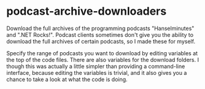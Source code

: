 # podcast-archive-downloaders
Download the full archives of the programming podcasts "Hanselminutes" and ".NET Rocks!". 
Podcast clients sometimes don't give you the ability to download the full archives of certain podcasts, so I made these for
myself.

Specify the range of podcasts you want to download by editing variables at the top of the code files. There are also
variables for the download folders. I though this was actually a little simpler than providing a command-line interface, because
editing the variables is trivial, and it also gives you a chance to take a look at what the code is doing.
